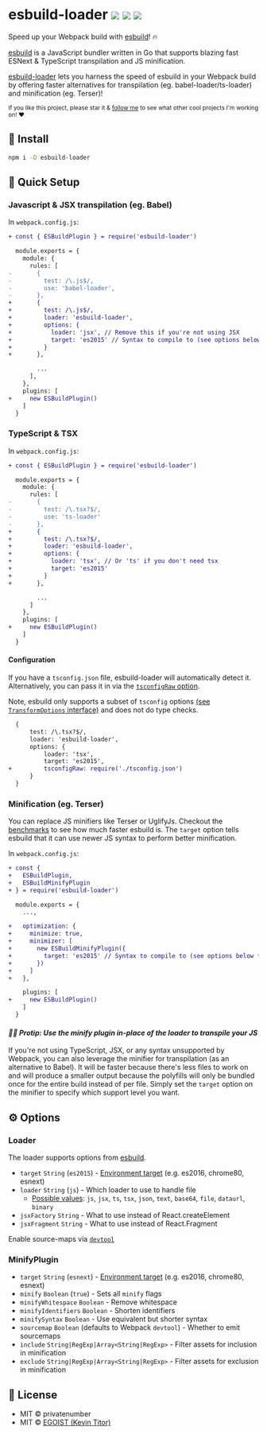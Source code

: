 # esbuild-loader <a href="https://npm.im/esbuild-loader"><img src="https://badgen.net/npm/v/esbuild-loader"></a> <a href="https://npm.im/esbuild-loader"><img src="https://badgen.net/npm/dm/esbuild-loader"></a> <a href="https://packagephobia.now.sh/result?p=esbuild-loader"><img src="https://packagephobia.now.sh/badge?p=esbuild-loader"></a>

Speed up your Webpack build with [esbuild](https://github.com/evanw/esbuild)! 🔥

[esbuild](https://github.com/evanw/esbuild) is a JavaScript bundler written in Go that supports blazing fast ESNext & TypeScript transpilation and JS minification.

[esbuild-loader](https://github.com/privatenumber/esbuild-loader) lets you harness the speed of esbuild in your Webpack build by offering faster alternatives for transpilation (eg. babel-loader/ts-loader) and minification (eg. Terser)!

<sub>If you like this project, please star it & [follow me](https://github.com/privatenumber) to see what other cool projects I'm working on! ❤️</sub>

## 🚀 Install

```bash
npm i -D esbuild-loader
```

## 🚦 Quick Setup

### Javascript & JSX transpilation (eg. Babel)
In `webpack.config.js`:

```diff
+ const { ESBuildPlugin } = require('esbuild-loader')

  module.exports = {
    module: {
      rules: [
-       {
-         test: /\.js$/,
-         use: 'babel-loader',
-       },
+       {
+         test: /\.js$/,
+         loader: 'esbuild-loader',
+         options: {
+           loader: 'jsx', // Remove this if you're not using JSX
+           target: 'es2015' // Syntax to compile to (see options below for possible values)
+         }
+       },

        ...
      ],
    },
    plugins: [
+     new ESBuildPlugin()
    ]
  }
```

### TypeScript & TSX
In `webpack.config.js`:

```diff
+ const { ESBuildPlugin } = require('esbuild-loader')

  module.exports = {
    module: {
      rules: [
-       {
-         test: /\.tsx?$/,
-         use: 'ts-loader'
-       },
+       {
+         test: /\.tsx?$/,
+         loader: 'esbuild-loader',
+         options: {
+           loader: 'tsx', // Or 'ts' if you don't need tsx
+           target: 'es2015'
+         }
+       },

        ...
      ]
    },
    plugins: [
+     new ESBuildPlugin()
    ]
  }
```

#### Configuration
If you have a `tsconfig.json` file, esbuild-loader will automatically detect it. Alternatively, you can pass it in via the [`tsconfigRaw` option](https://esbuild.github.io/api/#tsconfig-raw).

Note, esbuild only supports a subset of `tsconfig` options [(see `TransformOptions` interface)](https://github.com/evanw/esbuild/blob/b901055/lib/types.ts#L127-L133) and does not do type checks.

```diff
  {
      test: /\.tsx?$/,
      loader: 'esbuild-loader',
      options: {
          loader: 'tsx',
          target: 'es2015',
+         tsconfigRaw: require('./tsconfig.json')
      }
  }
```

### Minification (eg. Terser)
You can replace JS minifiers like Terser or UglifyJs. Checkout the [benchmarks](https://github.com/privatenumber/minification-benchmarks) to see how much faster esbuild is. The `target` option tells esbuild that it can use newer JS syntax to perform better minification.

In `webpack.config.js`:

```diff
+ const {
+   ESBuildPlugin,
+   ESBuildMinifyPlugin
+ } = require('esbuild-loader')

  module.exports = {
    ...,

+   optimization: {
+     minimize: true,
+     minimizer: [
+       new ESBuildMinifyPlugin({
+         target: 'es2015' // Syntax to compile to (see options below for possible values)
+       })
+     ]
+   },

    plugins: [
+     new ESBuildPlugin()
    ]
  }
```

#### _💁‍♀️ Protip: Use the minify plugin in-place of the loader to transpile your JS_
If you're not using TypeScript, JSX, or any syntax unsupported by Webpack, you can also leverage the minifier for transpilation (as an alternative to Babel). It will be faster because there's less files to work on and will produce a smaller output because the polyfills will only be bundled once for the entire build instead of per file. Simply set the `target` option on the minifier to specify which support level you want. 

## ⚙️ Options

### Loader
The loader supports options from [esbuild](https://github.com/evanw/esbuild/blob/b901055/lib/types.ts#L126-L138).
- `target` `String` (`es2015`) - [Environment target](https://esbuild.github.io/api/#target) (e.g. es2016, chrome80, esnext)
- `loader` `String` (`js`) - Which loader to use to handle file
  - [Possible values](https://github.com/evanw/esbuild/blob/b901055/lib/types.ts#L3): `js`, `jsx`, `ts`, `tsx`, `json`, `text`, `base64`, `file`, `dataurl`, `binary`
- `jsxFactory` `String` - What to use instead of React.createElement
- `jsxFragment` `String` - What to use instead of React.Fragment

Enable source-maps via [`devtool`](https://webpack.js.org/configuration/devtool/)

### MinifyPlugin
- `target` `String` (`esnext`) - [Environment target](https://github.com/evanw/esbuild#javascript-syntax-support) (e.g. es2016, chrome80, esnext)
- `minify` `Boolean` (`true`) - Sets all `minify` flags
- `minifyWhitespace` `Boolean` - Remove whitespace
- `minifyIdentifiers` `Boolean` - Shorten identifiers
- `minifySyntax` `Boolean` - Use equivalent but shorter syntax
- `sourcemap` `Boolean` (defaults to Webpack `devtool`) - Whether to emit sourcemaps
- `include` `String|RegExp|Array<String|RegExp>` - Filter assets for inclusion in minification
- `exclude` `String|RegExp|Array<String|RegExp>` - Filter assets for exclusion in minification


## 💼 License
- MIT &copy; privatenumber
- MIT &copy; [EGOIST (Kevin Titor)](https://github.com/sponsors/egoist)
